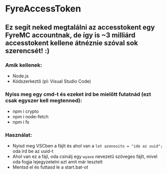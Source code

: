 # FyreAccessToken
## Ez segít neked megtalálni az accesstokent egy FyreMC accountnak, de így is ~3 milliárd accesstokent kellene átnéznie szóval sok szerencsét! :)

### Amik kellenek:
- Node.js
- Kódszerkeztő (pl: Visual Studio Code)

### Nyiss meg egy cmd-t és ezeket írd be mielőtt futatnád (ezt csak egyszer kell megtenned):
 - npm i crypto
 - npm i node-fetch
 - npm i fs

### Használat:
  - Nyisd meg VSCben a fájlt és ahol van a `let azonosito = "ide az uuid";` oda írd be az uuid-t
  - Ahol van ez a fájl, oda csinálj egy `wyaxe` nevezetű szöveges fájlt, mivel oda fogja lejegyzetelni azt amit már tesztelt
  - Mentsd el és futtasd le a start.bat-ot 
